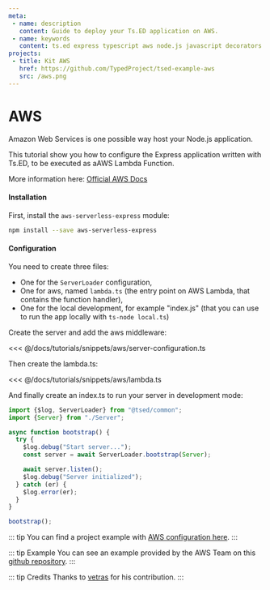 ```yaml
---
meta:
 - name: description
   content: Guide to deploy your Ts.ED application on AWS.
 - name: keywords
   content: ts.ed express typescript aws node.js javascript decorators
projects:   
 - title: Kit AWS
   href: https://github.com/TypedProject/tsed-example-aws
   src: /aws.png   
---
```

# AWS

Amazon Web Services is one possible way host your Node.js application.

This tutorial show you how to configure the Express application written with Ts.ED, to be executed as aAWS Lambda Function.

More information here: [Official AWS Docs](http://docs.aws.amazon.com/lambda/latest/dg/welcome.html)

<Projects type="examples"/>

#### Installation

First, install the `aws-serverless-express` module:

```bash
npm install --save aws-serverless-express
```

#### Configuration

You need to create three files:

 - One for the `ServerLoader` configuration,
 - One for aws, named `lambda.ts` (the entry point on AWS Lambda, that contains the function handler),
 - One for the local development, for example "index.js" (that you can use to run the app locally with `ts-node local.ts`)

Create the server and add the aws middleware: 

<<< @/docs/tutorials/snippets/aws/server-configuration.ts

Then create the lambda.ts:

<<< @/docs/tutorials/snippets/aws/lambda.ts

And finally create an index.ts to run your server in development mode:
```typescript
import {$log, ServerLoader} from "@tsed/common";
import {Server} from "./Server";

async function bootstrap() {
  try {
    $log.debug("Start server...");
    const server = await ServerLoader.bootstrap(Server);

    await server.listen();
    $log.debug("Server initialized");
  } catch (er) {
    $log.error(er);
  }
}

bootstrap();
```
::: tip
You can find a project example with [AWS configuration here](https://github.com/TypedProject/tsed-example-aws).
:::

::: tip Example
You can see an example provided by the AWS Team on this [github repository](https://github.com/awslabs/aws-serverless-express/tree/master/examples/basic-starter).
:::

::: tip Credits
Thanks to [vetras](https://github.com/vetras) for his contribution.
:::
